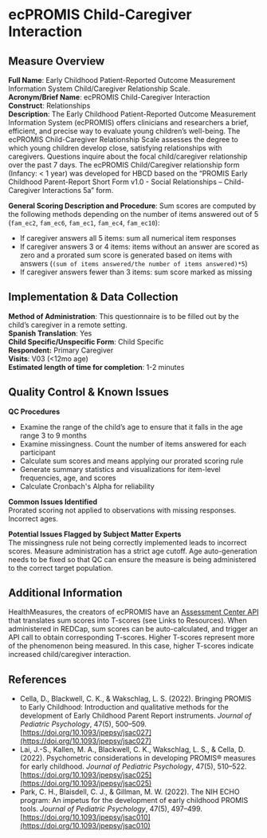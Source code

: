 # ecPROMIS Child-Caregiver Interaction
## Measure Overview
**Full Name**: Early Childhood Patient-Reported Outcome Measurement Information System Child/Caregiver Relationship Scale.  
**Acronym/Brief Name**: ecPROMIS Child-Caregiver Interaction    
**Construct**: Relationships  
**Description**: The Early Childhood Patient-Reported Outcome Measurement Information System (ecPROMIS) offers clinicians and researchers a brief, efficient, and precise way to evaluate young children’s well-being. The ecPROMIS Child-Caregiver Relationship Scale assesses the degree to which young children develop close, satisfying relationships with caregivers. Questions inquire about the focal child/caregiver relationship over the past 7 days. The ecPROMIS Child/Caregiver relationship form (Infancy: < 1 year) was developed for HBCD based on the “PROMIS Early Childhood Parent-Report Short Form v1.0 - Social Relationships – Child-Caregiver Interactions 5a” form.

**General Scoring Description and Procedure**: 
Sum scores are computed by the following methods depending on the number of items answered out of 5 (`fam_ec2`, `fam_ec6`, `fam_ec1`, `fam_ec4`, `fam_ec10`):

 * If caregiver answers all 5 items: sum all numerical item responses
 * If caregiver answers 3 or 4 items: items without an answer are scored as zero and a prorated sum score is generated based on items with answers (`(sum of items answered/the number of items answered)*5`)
 * If caregiver answers fewer than 3 items: sum score marked as missing

## Implementation & Data Collection
**Method of Administration**: This questionnaire is to be filled out by the child’s caregiver in a remote setting.    
**Spanish Translation**: Yes    
**Child Specific/Unspecific Form**: Child Specific    
**Respondent:** Primary Caregiver   
**Visits**: V03 (<12mo age)  
**Estimated length of time for completion**: 1-2 minutes

## Quality Control & Known Issues
**QC Procedures**   

  * Examine the range of the child’s age to ensure that it falls in the age range 3 to 9 months  
  * Examine missingness. Count the number of items answered for each participant  
  * Calculate sum scores and means applying our prorated scoring rule  
  * Generate summary statistics and visualizations for item-level frequencies, age, and scores  
  * Calculate Cronbach's Alpha for reliability  

**Common Issues Identified**  
Prorated scoring not applied to observations with missing responses. Incorrect ages.

**Potential Issues Flagged by Subject Matter Experts**  
The missingness rule not being correctly implemented leads to incorrect scores. Measure administration has a strict age cutoff. Age auto-generation needs to be fixed so that QC can ensure the measure is being administered to the correct target population.

## Additional Information
HealthMeasures, the creators of ecPROMIS have an [Assessment Center API](https://www.healthmeasures.net/index.php?option=com_content&view=category&layout=blog&id=190&Itemid=1214) that translates sum scores into T-scores (see Links to Resources). When administered in REDCap, sum scores can be auto-calculated, and trigger an API call to obtain corresponding T-scores. Higher T-scores represent more of the phenomenon being measured. In this case, higher T-scores indicate increased child/caregiver interaction. 

## References
- Cella, D., Blackwell, C. K., & Wakschlag, L. S. (2022). Bringing PROMIS to Early Childhood: Introduction and qualitative methods for the development of Early Childhood Parent Report instruments. *Journal of Pediatric Psychology*, 47(5), 500–509. [https://doi.org/10.1093/jpepsy/jsac027](https://doi.org/10.1093/jpepsy/jsac027)
- Lai, J.-S., Kallen, M. A., Blackwell, C. K., Wakschlag, L. S., & Cella, D. (2022). Psychometric considerations in developing PROMIS® measures for early childhood. *Journal of Pediatric Psychology*, 47(5), 510–522. [https://doi.org/10.1093/jpepsy/jsac025](https://doi.org/10.1093/jpepsy/jsac025)
- Park, C. H., Blaisdell, C. J., & Gillman, M. W. (2022). The NIH ECHO program: An impetus for the development of early childhood PROMIS tools. *Journal of Pediatric Psychology*, 47(5), 497–499. [https://doi.org/10.1093/jpepsy/jsac010](https://doi.org/10.1093/jpepsy/jsac010)
